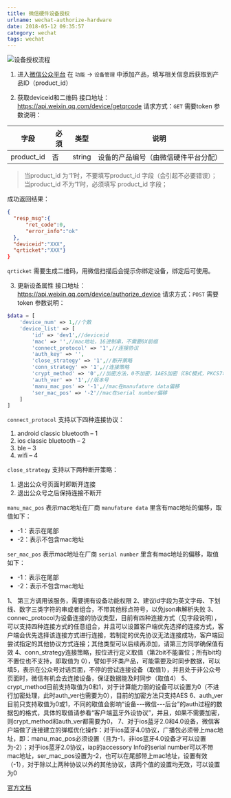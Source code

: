```yaml
---
title: 微信硬件设备授权
urlname: wechat-authorize-hardware
date: 2018-05-12 09:35:57
category: wechat
tags: wechat
---
```

![设备授权流程](http://iot.weixin.qq.com/wiki/static/image/2_1-1.png)

1. 进入[微信公众平台](https://mp.weixin.qq.com/)
在 `功能` -> `设备管理` 中添加产品，填写相关信息后获取到产品ID（product_id）
<!-- more -->
2. 获取deviceid和二维码 
接口地址：https://api.weixin.qq.com/device/getqrcode
请求方式：`GET`
需要token
参数说明：

|字段|必须|类型|说明|
|-|-|-|-|
|product_id|否|string|设备的产品编号（由微信硬件平台分配）|

> 当product_id 为‘1’时，不要填写product_id 字段（会引起不必要错误）；
当product_id 不为‘1’时，必须填写 product_id 字段；


成功返回结果：
```json
{
  "resp_msg":{
      "ret_code":0,
      "error_info":"ok"
  },
  "deviceid":"XXX",
  "qrticket":"XXX"}
}
```
`qrticket` 需要生成二维码，用微信扫描后会提示你绑定设备，绑定后可使用。

3. 更新设备属性
接口地址：https://api.weixin.qq.com/device/authorize_device
请求方式：`POST`
需要token
参数说明：
```php
$data = [
    'device_num' => 1,//个数
    'device_list' => [
        'id' => 'dev1',//deviceid
        'mac' => '',//mac地址，16进制串，不需要0X前缀
        'connect_protocol' => '1',//连接协议
        'auth_key' => '',
        'close_strategy' => '1',//断开策略
        'conn_strategy' => '1',//连接策略
        'crypt_method' => '0',//加密方法，0不加密，1AES加密（CBC模式，PKCS7填充方式） 
        'auth_ver' => '1',//版本号
        'manu_mac_pos' => '-1',//mac在manufature data偏移
        'ser_mac_pos' => '-2'//mac在serial number偏移
    ]
]
```
`connect_protocol` 支持以下四种连接协议：
1. android classic bluetooth – 1 
2. ios classic bluetooth – 2 
3. ble – 3 
4. wifi – 4 

`close_strategy` 支持以下两种断开策略： 
1. 退出公众号页面时即断开连接 
2. 退出公众号之后保持连接不断开

`manu_mac_pos` 表示mac地址在厂商 `manufature data` 里含有mac地址的偏移，取值如下： 
- -1：表示在尾部
- -2：表示不包含mac地址

`ser_mac_pos` 表示mac地址在厂商 `serial number` 里含有mac地址的偏移，取值如下： 
- -1：表示在尾部 
- -2：表示不包含mac地址

1、​ 第三方调用该服务，需要拥有设备功能权限
2、​ 建议id字段为英文字母、下划线、数字三类字符的串或者组合，不带其他标点符号，以免json串解析失败
3、​ connec_protocol为设备连接的协议类型，目前有四种连接方式（见字段说明），可以支持四种连接方式的任意组合，并且可以设置客户端优先选择的连接方式，客户端会优先选择该连接方式进行连接，若制定的优先协议无法连接成功，客户端回尝试指定的其他协议方式连接；其他类型可以后续再添加，请第三方同学确保值有效
4、​ conn_strategy连接策略，按位进行定义取值（第2bit不能置位；所有bit均不置位也不支持，即取值为 0），譬如手环类产品，可能需要及时同步数据，可以填5，表示在公众号对话页面，不停的尝试连接设备（取值1），并且处于非公众号页面时，微信有机会去连接设备，保证数据能及时同步（取值4）
5、​ crypt_method目前支持取值为0和1，对于计算能力弱的设备可以设置为0（不进行加密处理，此时auth_ver也需要为0），目前的加密方法只支持AES
6、​ auth_ver目前只支持取值为0或1，不同的取值会影响“设备---微信---后台”的auth过程的数据包的格式，具体的取值请参看“客户端蓝牙外设协议”，并且，如果不需要加密，则crypt_method和auth_ver都需要为0，
7、​ 对于ios蓝牙2.0和4.0设备，微信客户端做了连接建立的弹框优化操作：对于ios蓝牙4.0协议，广播包必须带上mac地址，即：manu_mac_pos必须设置（且为-1，非ios蓝牙4.0设备才可以设置为-2）；对于ios蓝牙2.0协议，iap的accessory Info的serial number可以不带mac地址，ser_mac_pos设置为-2，也可以在尾部带上mac地址，设置有效（-1），对于除以上两种协议以外的其他协议，该两个值的设置均无效，可以设置为0

[官方文档](http://iot.weixin.qq.com/wiki/new/index.html?page=3-4-6)